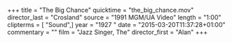 +++
title = "The Big Chance"
quicktime = "the_big_chance.mov"
director_last = "Crosland"
source = "1991 MGM/UA Video"
length = "1:00"
clipterms = [ "Sound",]
year = "1927 "
date = "2015-03-20T11:37:28+01:00"
commentary = ""
film = "Jazz Singer, The"
director_first = "Alan"
+++
